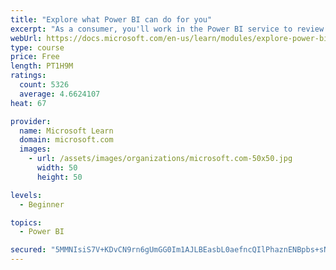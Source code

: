 ```yaml
---
title: "Explore what Power BI can do for you"
excerpt: "As a consumer, you'll work in the Power BI service to review and interact with content that has been shared with you. This module provides the foundational information that you need to work effectively in the Power BI service."
webUrl: https://docs.microsoft.com/en-us/learn/modules/explore-power-bi-service/
type: course
price: Free
length: PT1H9M
ratings:
  count: 5326
  average: 4.6624107
heat: 67

provider:
  name: Microsoft Learn
  domain: microsoft.com
  images:
    - url: /assets/images/organizations/microsoft.com-50x50.jpg
      width: 50
      height: 50

levels:
  - Beginner

topics:
  - Power BI

secured: "5MMNIsiS7V+KDvCN9rn6gUmGG0Im1AJLBEasbL0aefncQIlPhaznENBpbs+sNtaVn6YPRABXdUuocZiHqW4yQGq5eKka6bo58cpi6LCU9/Kl4irm0h5c++FWj1sDKPHIfrFIXwkM1hpPVXz8mf2FaiW1eefxyOukiyt8zc1d+/TEoler3AhGbGHkszn8PoPWx026VHluiUmBYb3q83sXNEK9y136ta2WOUkg6nK9kL7S94qeW4UQ8oBftZZGXs1dZAG3albtFktt6FfzV7I16wAI+dvQ47VO7K1IbMvTWEe2JoQjA3rEc0sMOLD3o+IJRttX4A+zczvjvHpGbBPLCVTVb3B8y1wrj7pc1qYvjNd37WaS5Zmr7O/BJ8iBb0CzdHDhSN4mJXF78boNTeAMTA==;aKnKM56+SkDNXYE/bWbe/g=="
---
```



